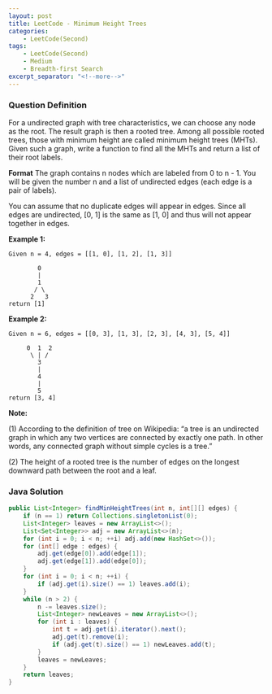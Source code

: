 ```yaml
---
layout: post
title: LeetCode - Minimum Height Trees
categories:
    - LeetCode(Second)
tags:
    - LeetCode(Second)
    - Medium
    - Breadth-first Search
excerpt_separator: "<!--more-->"
---
```


### Question Definition
For a undirected graph with tree characteristics, we can choose any node as the root. The result graph is then a rooted tree. Among all possible rooted trees, those with minimum height are called minimum height trees (MHTs). Given such a graph, write a function to find all the MHTs and return a list of their root labels.

**Format**
The graph contains n nodes which are labeled from 0 to n - 1. You will be given the number n and a list of undirected edges (each edge is a pair of labels).

You can assume that no duplicate edges will appear in edges. Since all edges are undirected, [0, 1] is the same as [1, 0] and thus will not appear together in edges.
<!--more-->
**Example 1:**
```
Given n = 4, edges = [[1, 0], [1, 2], [1, 3]]

        0
        |
        1
       / \
      2   3
return [1]
```
**Example 2:**
```
Given n = 6, edges = [[0, 3], [1, 3], [2, 3], [4, 3], [5, 4]]

     0  1  2
      \ | /
        3
        |
        4
        |
        5
return [3, 4]
```
**Note:**

(1) According to the definition of tree on Wikipedia: “a tree is an undirected graph in which any two vertices are connected by exactly one path. In other words, any connected graph without simple cycles is a tree.”

(2) The height of a rooted tree is the number of edges on the longest downward path between the root and a leaf.
### Java Solution
```java
public List<Integer> findMinHeightTrees(int n, int[][] edges) {
    if (n == 1) return Collections.singletonList(0);
    List<Integer> leaves = new ArrayList<>();
    List<Set<Integer>> adj = new ArrayList<>(n);
    for (int i = 0; i < n; ++i) adj.add(new HashSet<>());
    for (int[] edge : edges) {
        adj.get(edge[0]).add(edge[1]);
        adj.get(edge[1]).add(edge[0]);
    }
    for (int i = 0; i < n; ++i) {
        if (adj.get(i).size() == 1) leaves.add(i);
    }
    while (n > 2) {
        n -= leaves.size();
        List<Integer> newLeaves = new ArrayList<>();
        for (int i : leaves) {
            int t = adj.get(i).iterator().next();
            adj.get(t).remove(i);
            if (adj.get(t).size() == 1) newLeaves.add(t);
        }
        leaves = newLeaves;
    }
    return leaves;
}
```